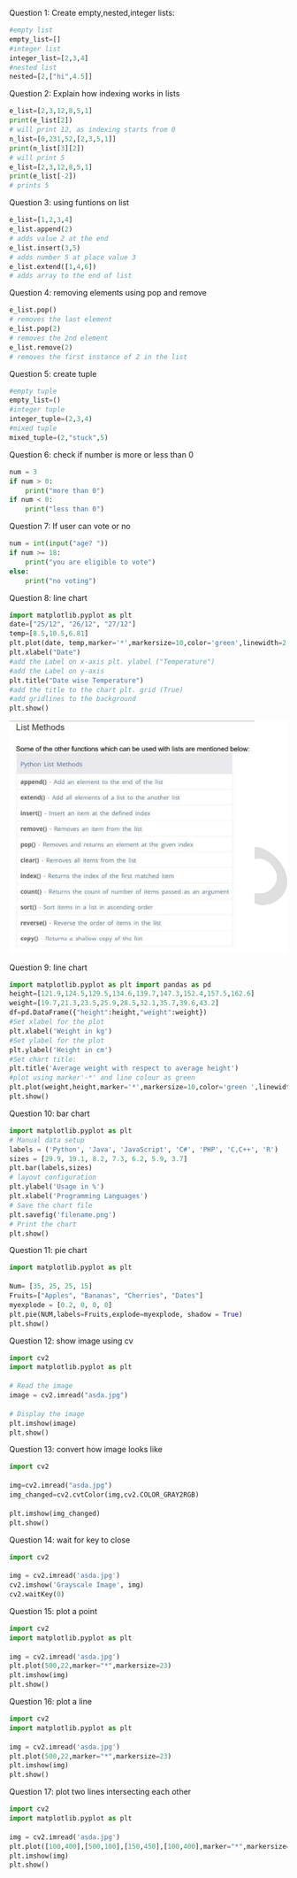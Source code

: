 Question 1: Create empty,nested,integer lists:
```py
#empty list
empty_list=[]
#integer list
integer_list=[2,3,4]
#nested list
nested=[2,["hi",4.5]]
```

Question 2: Explain how indexing works in lists
```py
e_list=[2,3,12,8,5,1]
print(e_list[2]) 
# will print 12, as indexing starts from 0
n_list=[0,231,52,[2,3,5,1]]
print(n_list[3][2])
# will print 5
e_list=[2,3,12,8,5,1]
print(e_list[-2]) 
# prints 5
```

Question 3: using funtions on list
```py
e_list=[1,2,3,4]
e_list.append(2) 
# adds value 2 at the end
e_list.insert(3,5)
# adds number 5 at place value 3
e_list.extend([1,4,6])
# adds array to the end of list
```

Question 4: removing elements using pop and remove
```py
e_list.pop()
# removes the last element
e_list.pop(2)
# removes the 2nd element
e_list.remove(2)
# removes the first instance of 2 in the list
```

Question 5: create tuple
```py
#empty tuple
empty_list=()
#integer tuple
integer_tuple=(2,3,4)
#mixed tuple
mixed_tuple=(2,"stuck",5)
```

Question 6: check if number is more or less than 0
```py
num = 3
if num > 0:
    print("more than 0")
if num < 0:
    print("less than 0")
```

Question 7: If user can vote or no
```py
num = int(input("age? "))
if num >= 18:
    print("you are eligible to vote")
else:
    print("no voting")
```

Question 8: line chart 
```py
import matplotlib.pyplot as plt 
date=["25/12", "26/12", "27/12"] 
temp=[8.5,10.5,6.81]
plt.plot(date, temp,marker='*',markersize=10,color='green',linewidth=2, linestyle='dashdot' ,markerfacecolor="y", markeredgecolor="r")
plt.xlabel("Date") 
#add the Label on x-axis plt. ylabel ("Temperature")
#add the Label on y-axis
plt.title("Date wise Temperature") 
#add the title to the chart plt. grid (True)
#add gridlines to the background
plt.show()
```
![alt text](image.png)

Question 9: line chart
```py
import matplotlib.pyplot as plt import pandas as pd
height=[121.9,124.5,129.5,134.6,139.7,147.3,152.4,157.5,162.6]
weight=[19.7,21.3,23.5,25.9,28.5,32.1,35.7,39.6,43.2]
df=pd.DataFrame({"height":height,"weight":weight}) 
#Set xlabel for the plot
plt.xlabel('Weight in kg') 
#Set ylabel for the plot 
plt.ylabel('Height in cm') 
#Set chart title:
plt.title('Average weight with respect to average height') 
#plot using marker'-*' and line colour as green 
plt.plot(weight,height,marker='*',markersize=10,color='green ',linewidth=2, linestyle='dashdot')
plt.show()
```


Question 10: bar chart 
```py
import matplotlib.pyplot as plt
# Manual data setup
labels = ('Python', 'Java', 'JavaScript', 'C#', 'PHP', 'C,C++', 'R')
sizes = [29.9, 19.1, 8.2, 7.3, 6.2, 5.9, 3.7]
plt.bar(labels,sizes)
# layout configuration
plt.ylabel('Usage in %')
plt.xlabel('Programming Languages')
# Save the chart file
plt.savefig('filename.png')
# Print the chart
plt.show()
```

Question 11: pie chart
```py
import matplotlib.pyplot as plt

Num= [35, 25, 25, 15]
Fruits=["Apples", "Bananas", "Cherries", "Dates"] 
myexplode = [0.2, 0, 0, 0] 
plt.pie(NUM,labels=Fruits,explode=myexplode, shadow = True)
plt.show()
```

Question 12: show image using cv
```py
import cv2
import matplotlib.pyplot as plt

# Read the image
image = cv2.imread("asda.jpg")

# Display the image
plt.imshow(image)
plt.show()
```

Question 13: convert how image looks like
```py
import cv2

img=cv2.imread("asda.jpg")
img_changed=cv2.cvtColor(img,cv2.COLOR_GRAY2RGB)

plt.imshow(img_changed)
plt.show()
```


Question 14: wait for key to close
```py
import cv2

img = cv2.imread('asda.jpg') 
cv2.imshow('Grayscale Image', img)
cv2.waitKey(0)
```

Question 15: plot a point
```py
import cv2
import matplotlib.pyplot as plt

img = cv2.imread('asda.jpg') 
plt.plot(500,22,marker="*",markersize=23)
plt.imshow(img)
plt.show()
```

Question 16: plot a line
```py
import cv2
import matplotlib.pyplot as plt

img = cv2.imread('asda.jpg') 
plt.plot(500,22,marker="*",markersize=23)
plt.imshow(img)
plt.show()
```

Question 17: plot two lines intersecting each other
```py
import cv2
import matplotlib.pyplot as plt

img = cv2.imread('asda.jpg') 
plt.plot([100,400],[500,100],[150,450],[100,400],marker="*",markersize=2)
plt.imshow(img)
plt.show()
```